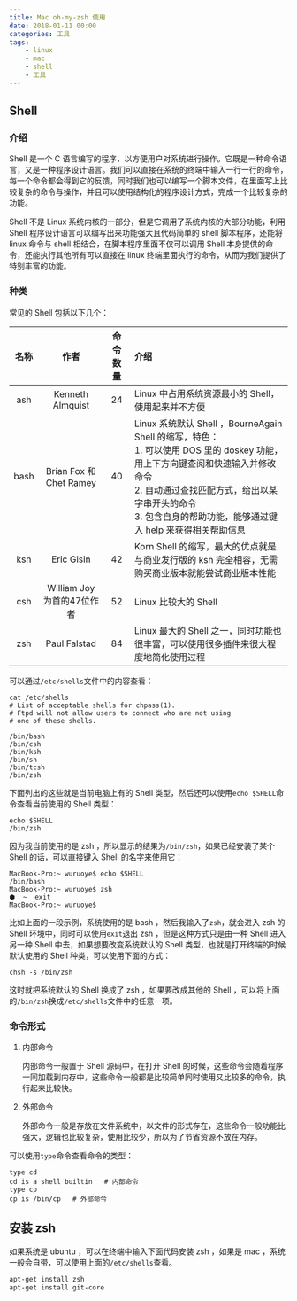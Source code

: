 ```yaml
---
title: Mac oh-my-zsh 使用
date: 2018-01-11 00:00
categories: 工具
tags: 
	- linux
	- mac
	- shell
	- 工具
---
```


## Shell

### 介绍

Shell 是一个 C 语言编写的程序，以方便用户对系统进行操作。它既是一种命令语言，又是一种程序设计语言。我们可以直接在系统的终端中输入一行一行的命令，每一个命令都会得到它的反馈，同时我们也可以编写一个脚本文件，在里面写上比较复杂的命令与操作，并且可以使用结构化的程序设计方式，完成一个比较复杂的功能。

Shell 不是 Linux 系统内核的一部分，但是它调用了系统内核的大部分功能，利用 Shell 程序设计语言可以编写出来功能强大且代码简单的 shell 脚本程序，还能将 linux 命令与 shell 相结合，在脚本程序里面不仅可以调用 Shell 本身提供的命令，还能执行其他所有可以直接在 linux 终端里面执行的命令，从而为我们提供了特别丰富的功能。

### 种类

常见的 Shell 包括以下几个：

|  名称  |           作者           | 命令数量 | 介绍                                       |
| :--: | :--------------------: | :--: | :--------------------------------------- |
| ash  |    Kenneth Almquist    |  24  | Linux 中占用系统资源最小的 Shell，使用起来并不方便          |
| bash | Brian Fox 和 Chet Ramey |  40  | Linux 系统默认 Shell ，BourneAgain Shell 的缩写，特色：<br />1. 可以使用 DOS 里的 doskey 功能，用上下方向键查阅和快速输入并修改命令<br />2. 自动通过查找匹配方式，给出以某字串开头的命令<br />3. 包含自身的帮助功能，能够通过键入 help 来获得相关帮助信息 |
| ksh  |       Eric Gisin       |  42  | Korn Shell 的缩写，最大的优点就是与商业发行版的 ksh 完全相容，无需购买商业版本就能尝试商业版本性能 |
| csh  |  William Joy 为首的47位作者  |  52  | Linux 比较大的 Shell                         |
| zsh  |      Paul Falstad      |  84  | Linux 最大的 Shell 之一，同时功能也很丰富，可以使用很多插件来很大程度地简化使用过程 |

可以通过`/etc/shells`文件中的内容查看：

```shell
cat /etc/shells
# List of acceptable shells for chpass(1).
# Ftpd will not allow users to connect who are not using
# one of these shells.

/bin/bash
/bin/csh
/bin/ksh
/bin/sh
/bin/tcsh
/bin/zsh
```

下面列出的这些就是当前电脑上有的 Shell 类型，然后还可以使用`echo $SHELL`命令查看当前使用的 Shell 类型：

```shell
echo $SHELL
/bin/zsh
```

因为我当前使用的是 zsh ，所以显示的结果为`/bin/zsh`，如果已经安装了某个 Shell 的话，可以直接键入 Shell 的名字来使用它：

```shell
MacBook-Pro:~ wuruoye$ echo $SHELL
/bin/bash
MacBook-Pro:~ wuruoye$ zsh
⬢  ~  exit
MacBook-Pro:~ wuruoye$
```

比如上面的一段示例，系统使用的是 bash ，然后我输入了`zsh`，就会进入 zsh 的 Shell 环境中，同时可以使用`exit`退出 zsh ，但是这种方式只是由一种 Shell 进入另一种 Shell 中去，如果想要改变系统默认的 Shell 类型，也就是打开终端的时候默认使用的 Shell 种类，可以使用下面的方式：

```shell
chsh -s /bin/zsh
```

这时就把系统默认的 Shell 换成了 zsh ，如果要改成其他的 Shell ，可以将上面的`/bin/zsh`换成`/etc/shells`文件中的任意一项。

### 命令形式

1.  内部命令

    内部命令一般置于 Shell 源码中，在打开 Shell 的时候，这些命令会随着程序一同加载到内存中，这些命令一般都是比较简单同时使用又比较多的命令，执行起来比较快。

2.  外部命令

    外部命令一般是存放在文件系统中，以文件的形式存在，这些命令一般功能比强大，逻辑也比较复杂，使用比较少，所以为了节省资源不放在内存。

可以使用`type`命令查看命令的类型：

```shell
type cd
cd is a shell builtin	# 内部命令
type cp
cp is /bin/cp	# 外部命令
```

## 安装 zsh

如果系统是 ubuntu ，可以在终端中输入下面代码安装 zsh ，如果是 mac ，系统一般会自带，可以使用上面的`/etc/shells`查看。

```bash
apt-get install zsh
apt-get install git-core
```

